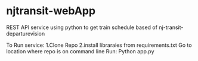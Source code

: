 # njtransit-webApp
REST API service using python to get train schedule based of nj-transit-departurevision

To Run service:
1.Clone Repo
2.install libraraies from requirements.txt
Go to location where repo is on command line
Run: Python app.py
